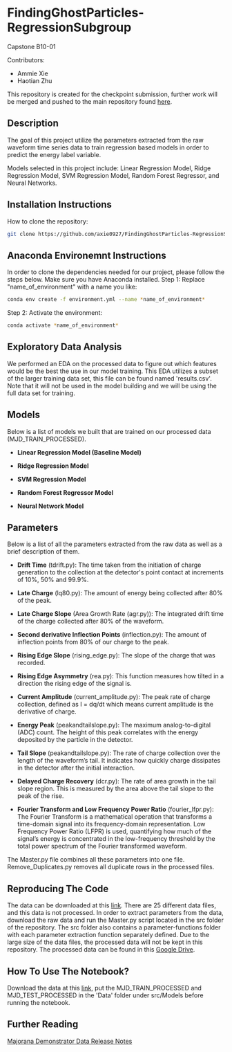 # FindingGhostParticles-RegressionSubgroup
Capstone B10-01

Contributors:
- Ammie Xie
- Haotian Zhu

This repository is created for the checkpoint submission, further work will be merged and pushed to the main repository found [here](https://github.com/matthewsegovia/MajoranaNeutrinoHunt/tree/main).

## Description
The goal of this project utilize the parameters extracted from the raw waveform time series data to train regression based models in order to predict the energy label variable. 

Models selected in this project include: Linear Regression Model, Ridge Regression Model, SVM Regression Model, Random Forest Regressor, and Neural Networks.

## Installation Instructions
How to clone the repository:
``` bash
git clone https://github.com/axie0927/FindingGhostParticles-RegressionSubgroup.git
```

## Anaconda Environemnt Instructions
In order to clone the dependencies needed for our project, please follow the steps below. Make sure you have Anaconda installed.
Step 1: Replace "name_of_environment" with a name you like:
``` bash
conda env create -f environment.yml --name *name_of_environment*
```
Step 2: Activate the environment:
``` bash
conda activate *name_of_environment*
```

## Exploratory Data Analysis

We performed an EDA on the processed data to figure out which features would be the best the use in our model training. This EDA utilizes a subset of the larger training data set, this file can be found named 'results.csv'. Note that it will not be used in the model building and we will be using the full data set for training.

## Models

Below is a list of models we built that are trained on our processed data (MJD_TRAIN_PROCESSED).

- **Linear Regression Model (Baseline Model)**

- **Ridge Regression Model**

- **SVM Regression Model**

- **Random Forest Regressor Model**

- **Neural Network Model**

## Parameters
Below is a list of all the parameters extracted from the raw data as well as a brief description of them. 

- **Drift Time** (tdrift.py): The time taken from the initiation of charge generation to the collection at the detector's point contact at increments of 10%, 50% and 99.9%.

- **Late Charge** (lq80.py): The amount of energy being collected after 80% of the peak. 

- **Late Charge Slope** (Area Growth Rate (agr.py)): The integrated drift time of the charge collected after 80% of the waveform. 

- **Second derivative Inflection Points** (inflection.py): The amount of inflection points from 80% of our charge to the peak. 

- **Rising Edge Slope** (rising_edge.py): The slope of the charge that was recorded.

- **Rising Edge Asymmetry** (rea.py): This function measures how tilted in a direction the rising edge of the signal is.

- **Current Amplitude** (current_amplitude.py): The peak rate of charge collection, defined as I = dq/dt which means current amplitude is the derivative of charge.

- **Energy Peak** (peakandtailslope.py): The maximum analog-to-digital (ADC) count. The height of this peak correlates with the energy deposited by the particle in the detector.

- **Tail Slope** (peakandtailslope.py): The rate of charge collection over the length of the waveform’s tail. It indicates how quickly charge dissipates in the detector after the initial interaction.

- **Delayed Charge Recovery** (dcr.py): The rate of area growth in the tail slope region. This is measured by the area above the tail slope to the peak of the rise. 

- **Fourier Transform and Low Frequency Power Ratio** (fourier_lfpr.py): The Fourier Transform is a mathematical operation that transforms a time-domain signal into its frequency-domain representation. Low Frequency Power Ratio (LFPR) is used, quantifying how much of the signal’s energy is concentrated in the low-frequency threshold by the total power spectrum of the Fourier transformed waveform.  

The Master.py file combines all these parameters into one file. Remove_Duplicates.py removes all duplicate rows in the processed files. 

## Reproducing The Code
The data can be downloaded at this [link](https://zenodo.org/records/8257027). There are 25 different data files, and this data is not processed. In order to extract parameters from the data, download the raw data and run the Master.py script located in the src folder of the repository. The src folder also contains a parameter-functions folder with each parameter extraction function separately defined. Due to the large size of the data files, the processed data will not be kept in this repository. The processed data can be found in this [Google Drive](https://drive.google.com/drive/folders/1SnmQemcXWPvKvJBmGkd0hSqTQ8gbs0C4).

## How To Use The Notebook?
Download the data at this [link](https://drive.google.com/drive/folders/1SnmQemcXWPvKvJBmGkd0hSqTQ8gbs0C4), put the MJD_TRAIN_PROCESSED and MJD_TEST_PROCESSED in the 'Data' folder under src/Models before running the notebook. 

## Further Reading
[Majorana Demonstrator Data Release Notes](https://arxiv.org/pdf/2308.10856)
